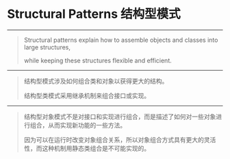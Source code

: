 # Structural Patterns 结构型模式
---

> Structural patterns explain how to assemble objects and classes into large structures, 
> 
> while keeping these structures flexible and efficient.

---
> 结构型模式涉及如何组合类和对象以获得更大的结构。
>
> 结构型类模式采用继承机制来组合接口或实现。

---
> 结构型对象模式不是对接口和实现进行组合，而是描述了如何对一些对象进行组合，从而实现新功能的一些方法。
>
> 因为可以在运行时改变对象组合关系，所以对象组合方式具有更大的灵活性，而这种机制用静态类组合是不可能实现的。
